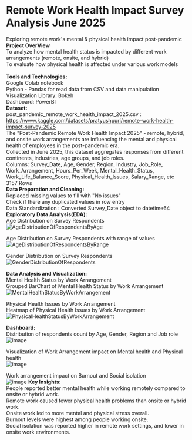 # Remote Work Health Impact Survey Analysis June 2025
Exploring remote work's mental & physical health impact post-pandemic<br>
**Project OverView**<br>
To analyze how mental health status is impacted by different work arrangements (remote, onsite, and hybrid)<br>
To evaluate how physical health is affected under various work models<br>     
**Tools and Technologies:**<br>
Google Colab notebook<br>
Python - Pandas for read data from CSV and data manipulation<br>
Visualization Library: Bokeh<br>
Dashboard: PowerBI<br>
**Dataset:**<br>
post_pandemic_remote_work_health_impact_2025.csv : https://www.kaggle.com/datasets/pratyushpuri/remote-work-health-impact-survey-2025<br>
The "Post-Pandemic Remote Work Health Impact 2025" - remote, hybrid, and onsite work arrangements are influencing the mental and physical health of employees in the post-pandemic era. <br>
Collected in June 2025, this dataset aggregates responses from different continents, industries, age groups, and job roles.<br>
Columns: Survey_Date, Age, Gender, Region, Industry, Job_Role, Work_Arrangement, Hours_Per_Week, Mental_Health_Status, Work_Life_Balance_Score, Physical_Health_Issues, Salary_Range, etc<br>
3157 Rows<br>
**Data Preparation and Cleaning:**<br>
Replaced missing values to fill with "No issues"<br>
Check if there any duplicated values in row entry<br>
Data Standardization : Converted Survey_Date object to datetime64<br>
**Exploratory Data Analysis(EDA):**<br>
Age Distribution on Survey Respondents<br>
![AgeDistributionOfRespondentsByAge](https://github.com/user-attachments/assets/e9279675-bd7c-4669-9502-ced0c24726c6)

Age Distribution on Survey Respondents with range of values<br>
![AgeDistributionOfRespondentsByRange](https://github.com/user-attachments/assets/add77560-72c3-4add-b607-e1410be1ef04)

Gender Distribution on Survey Respondents<br>
![GenderDistributionOfRespondents](https://github.com/user-attachments/assets/9b460697-22bb-406e-8dfb-da89f0408177)

**Data Analysis and Visualization:**<br>
Mental Health Status by Work Arrangement<br>
Grouped BarChart of Mental Health Status by Work Arrangement<br>
![MentalHealthStatusByWorkArrangement](https://github.com/user-attachments/assets/374ee14d-4ad7-4a9e-b4e0-54512eb29a37)

Physical Health Issues by Work Arrangement<br>
Heatmap of Physical Health Issues by Work Arrangement<br>
![PhysicalHealthStatusByWorkArrangement](https://github.com/user-attachments/assets/dd4e6646-4b02-49a1-a910-a8360cb0f0b9)

**Dashboard:**<br>
Distribution of respondents count by Age, Gender, Region and Job role<br>
![image](https://github.com/user-attachments/assets/ce55e256-57b3-4f78-9647-2c42f8ec776d)

Visualization of Work Arrangement impact on Mental health and Physical health<br>
![image](https://github.com/user-attachments/assets/b86e3210-b1a4-4a18-a6e0-fbe5c6e5d153)

Work arrangement impact on Burnout and Social isolation<br>
![image](https://github.com/user-attachments/assets/84aedb72-b7eb-4c75-91a0-ce328bf45caa)
**Key Insights:**<br>
People reported better mental health while working remotely compared to onsite or hybrid work.<br>
Remote work caused fewer physical health problems than onsite or hybrid work.<br>
Onsite work led to more mental and physical stress overall.<br>
Burnout levels were highest among people working onsite.<br>
Social isolation was reported higher in remote work settings, and lower in onsite work environments.




